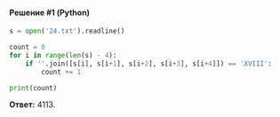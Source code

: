 #### Решение #1 (Python)
```python
s = open('24.txt').readline()

count = 0
for i in range(len(s) - 4):
	if ''.join([s[i], s[i+1], s[i+2], s[i+3], s[i+4]]) == 'XVIII':
		count += 1

print(count)
```
**Ответ:** 4113.
